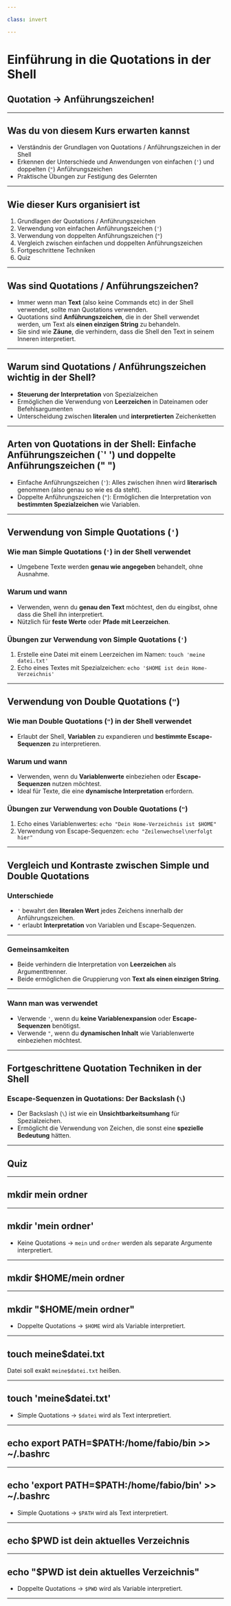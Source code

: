 ```yaml
---

class: invert

---
```


# Einführung in die Quotations in der Shell

## Quotation -> Anführungszeichen!

---

## Was du von diesem Kurs erwarten kannst

- Verständnis der Grundlagen von Quotations / Anführungszeichen in der Shell
- Erkennen der Unterschiede und Anwendungen von einfachen (`'`) und doppelten (`"`) Anführungszeichen
- Praktische Übungen zur Festigung des Gelernten

---

## Wie dieser Kurs organisiert ist

1. Grundlagen der Quotations / Anführungszeichen
2. Verwendung von einfachen Anführungszeichen (`'`)
3. Verwendung von doppelten Anführungszeichen (`"`)
4. Vergleich zwischen einfachen und doppelten Anführungszeichen
5. Fortgeschrittene Techniken
6. Quiz

---

## Was sind Quotations / Anführungszeichen?

- Immer wenn man **Text** (also keine Commands etc) in der Shell verwendet, sollte man Quotations verwenden.
- Quotations sind **Anführungszeichen**, die in der Shell verwendet werden, um Text als **einen einzigen String** zu behandeln.
- Sie sind wie **Zäune**, die verhindern, dass die Shell den Text in seinem Inneren interpretiert.

---

## Warum sind Quotations / Anführungszeichen wichtig in der Shell?

- **Steuerung der Interpretation** von Spezialzeichen
- Ermöglichen die Verwendung von **Leerzeichen** in Dateinamen oder Befehlsargumenten
- Unterscheidung zwischen **literalen** und **interpretierten** Zeichenketten

---

## Arten von Quotations in der Shell: Einfache Anführungszeichen (`' ') und doppelte Anführungszeichen (" ")

- Einfache Anführungszeichen (`'`): Alles zwischen ihnen wird **literarisch** genommen (also genau so wie es da steht).
- Doppelte Anführungszeichen (`"`): Ermöglichen die Interpretation von **bestimmten Spezialzeichen** wie Variablen.

---

## Verwendung von Simple Quotations (`'`)

### Wie man Simple Quotations (`'`) in der Shell verwendet

- Umgebene Texte werden **genau wie angegeben** behandelt, ohne Ausnahme.

### Warum und wann

- Verwenden, wenn du **genau den Text** möchtest, den du eingibst, ohne dass die Shell ihn interpretiert.
- Nützlich für **feste Werte** oder **Pfade mit Leerzeichen**.

### Übungen zur Verwendung von Simple Quotations (`'`)

1. Erstelle eine Datei mit einem Leerzeichen im Namen: `touch 'meine datei.txt'`
2. Echo eines Textes mit Spezialzeichen: `echo '$HOME ist dein Home-Verzeichnis'`

---

## Verwendung von Double Quotations (`"`)

### Wie man Double Quotations (`"`) in der Shell verwendet

- Erlaubt der Shell, **Variablen** zu expandieren und **bestimmte Escape-Sequenzen** zu interpretieren.

### Warum und wann

- Verwenden, wenn du **Variablenwerte** einbeziehen oder **Escape-Sequenzen** nutzen möchtest.
- Ideal für Texte, die eine **dynamische Interpretation** erfordern.

### Übungen zur Verwendung von Double Quotations (`"`)

1. Echo eines Variablenwertes: `echo "Dein Home-Verzeichnis ist $HOME"`
2. Verwendung von Escape-Sequenzen: `echo "Zeilenwechsel\nerfolgt hier"`

---

## Vergleich und Kontraste zwischen Simple und Double Quotations

### Unterschiede


- `'` bewahrt den **literalen Wert** jedes Zeichens innerhalb der Anführungszeichen.
- `"` erlaubt **Interpretation** von Variablen und Escape-Sequenzen.

---

### Gemeinsamkeiten

- Beide verhindern die Interpretation von **Leerzeichen** als Argumenttrenner.
- Beide ermöglichen die Gruppierung von **Text als einen einzigen String**.

---

### Wann man was verwendet

- Verwende `'`, wenn du **keine Variablenexpansion** oder **Escape-Sequenzen** benötigst.
- Verwende `"`, wenn du **dynamischen Inhalt** wie Variablenwerte einbeziehen möchtest.

---

## Fortgeschrittene Quotation Techniken in der Shell

### Escape-Sequenzen in Quotations: Der Backslash (`\`)

- Der Backslash (`\`) ist wie ein **Unsichtbarkeitsumhang** für Spezialzeichen.
- Ermöglicht die Verwendung von Zeichen, die sonst eine **spezielle Bedeutung** hätten.

---

## Quiz

---

## mkdir mein ordner

---

## mkdir 'mein ordner'

- Keine Quotations -> `mein` und `ordner` werden als separate Argumente interpretiert.

---

## mkdir $HOME/mein ordner

---

## mkdir "$HOME/mein ordner"

- Doppelte Quotations -> `$HOME` wird als Variable interpretiert.

---

## touch meine$datei.txt

Datei soll exakt `meine$datei.txt` heißen.

---

## touch 'meine$datei.txt'

- Simple Quotations -> `$datei` wird als Text interpretiert.

---

## echo export PATH=$PATH:/home/fabio/bin >> ~/.bashrc

---

## echo 'export PATH=$PATH:/home/fabio/bin' >> ~/.bashrc

- Simple Quotations -> `$PATH` wird als Text interpretiert.

---

## echo $PWD ist dein aktuelles Verzeichnis

---

## echo "$PWD ist dein aktuelles Verzeichnis"

- Doppelte Quotations -> `$PWD` wird als Variable interpretiert.

---
